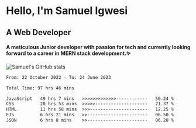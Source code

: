 # Hello, I'm Samuel Igwesi
## A Web Developer

#### A meticulous Junior developer with passion for tech and currently looking forward to a career in MERN stack development.:sparkles:


![Samuel's GitHub stats](https://github-readme-stats.vercel.app/api?username=SamuelIgwesi&show_icons=true&theme=radical)

<!--START_SECTION:waka-->

```txt
From: 22 October 2022 - To: 24 June 2023

Total Time: 97 hrs 46 mins

JavaScript   49 hrs 7 mins   >>>>>>>>>>>>>------------   50.24 %
CSS          20 hrs 53 mins  >>>>>--------------------   21.37 %
HTML         11 hrs 58 mins  >>>----------------------   12.25 %
EJS          6 hrs 21 mins   >>-----------------------   06.50 %
JSON         6 hrs 8 mins    >>-----------------------   06.28 %
```

<!--END_SECTION:waka-->
